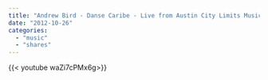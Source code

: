 ```yaml
---
title: "Andrew Bird - Danse Caribe - Live from Austin City Limits Music Festival 2012"
date: "2012-10-26"
categories:
  - "music"
  - "shares"
---
```


<div style="width: 70vw;">{{< youtube waZi7cPMx6g>}}</div>
